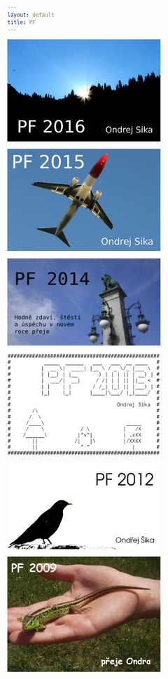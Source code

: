 ```yaml
---
layout: default
title: PF
---
```


<style>
img {
    width: 25em;
}
</style>

[![PF 2016](/static/content/pf2016/pf2016_small.jpg)](2016.html)

[![PF 2015](/static/content/pf2015/pf2015_640.png)](2015.html)

[![PF 2014](/static/content/pf2014/pf2014single.png)](2014.html)

[![PF 2013](/static/content/pf2013/pf2013inverted.png)](2013.html)

[![PF 2012](/static/content/pf2012/PF2012.jpg)](2012.html)

[![PF 2009](/static/content/pf2009/pf2009.jpg)](2009.html)

